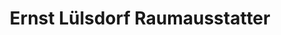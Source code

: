 ---
title: "Ernst Lülsdorf Raumausstatter"
url: /alfter/ernst-luelsdorf-raumausstatter/
shop: Raumausstattung
---